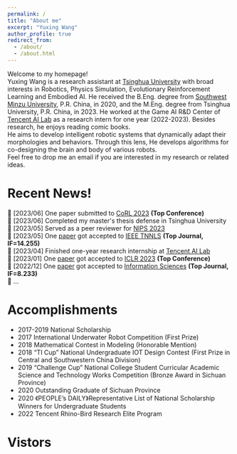 ```yaml
---
permalink: /
title: "About me"
excerpt: "Yuxing Wang"
author_profile: true
redirect_from: 
  - /about/
  - /about.html
---
```

Welcome to my homepage!<br />
Yuxing Wang is a research assistant at [Tsinghua University](https://www.tsinghua.edu.cn/)  with broad interests in Robotics, Physics Simulation, Evolutionary Reinforcement Learning and Embodied AI. He received the B.Eng. degree from [Southwest Minzu University](https://www.swun.edu.cn/), P.R. China, in 2020, and the M.Eng. degree from Tsinghua University, P.R. China, in 2023. He worked at the Game AI R&D Center of [Tencent AI Lab](https://ai.tencent.com/ailab/) as a research intern for one year (2022-2023). Besides research, he enjoys reading comic books.<br />
He aims to develop intelligent robotic systems that dynamically adapt their morphologies and behaviors. Through this lens, He develops algorithms for co-designing the brain and body of various robots.<br />
Feel free to drop me an email if you are interested in my research or related ideas.

Recent News!
======
&#x1F4E3; [2023/06] One paper submitted to [CoRL 2023](https://www.corl2023.org/) **(Top Conference)**<br /> 
&#x1F4E3; [2023/06] Completed my master's thesis defense in Tsinghua University<br /> 
&#x1F4E3; [2023/05] Served as a peer reviewer for [NIPS 2023](https://nips.cc/Conferences/2023/Board)<br />
&#x1F4E3; [2023/05] One [paper](https://ieeexplore.ieee.org/abstract/document/10145851) got accepted to [IEEE TNNLS](https://ieeexplore.ieee.org/xpl/RecentIssue.jsp?punumber=5962385) **(Top Journal, IF=14.255)**<br /> 
&#x1F4E3; [2023/04] Finished one-year research internship at [Tencent AI Lab](https://ai.tencent.com/ailab/)<br />
&#x1F4E3; [2023/01] One [paper](https://iclr.cc/virtual/2023/poster/10693) got accepted to [ICLR 2023](https://iclr.cc/Conferences/2023) **(Top Conference)**<br />
&#x1F4E3; [2022/12] One [paper](https://www.sciencedirect.com/science/article/abs/pii/S0020025522012658) got accepted to [Information Sciences](https://www.sciencedirect.com/journal/information-sciences) **(Top Journal, IF=8.233)**<br />
&#x1F4E3; ...
 
Accomplish­ments
======
* 2017-2019 National Scholarship
* 2017 International Underwater Robot Competition (First Prize)
* 2018 Mathematical Contest in Modeling (Honorable Mention)
* 2018 “TI Cup” National Undergraduate IOT Design Contest (First Prize in Central and Southwestern China Division)
* 2019 “Challenge Cup” National College Student Curricular Academic Science and Technology Works Competition (Bronze Award in Sichuan Province)
* 2020 Outstanding Graduate of Sichuan Province
* 2020 《PEOPLE’s DAILY》Representative List of National Scholarship Winners for Undergraduate Students
* 2022 Tencent Rhino-Bird Research Elite Program

Vistors
======
<script type="text/javascript" src="//rf.revolvermaps.com/0/0/1.js?i=5la4vnho5tp&amp;s=206&amp;m=0&amp;v=true&amp;r=false&amp;b=000000&amp;n=false&amp;c=ff0000" async="async"></script>